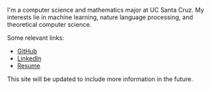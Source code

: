 I'm a computer science and mathematics major at UC Santa Cruz. My interests lie in machine learning, nature language processing, and theoretical computer science.

Some relevant links:
- [GitHub](https://github.com/njayram44)
- [LinkedIn](https://www.linkedin.com/in/nishanth-jayram/)
- [Resume](https://docs.google.com/document/d/1RY86Sw6ctR4P_6tKRs9ZoWyH1Nt-Vc5odi09Mp1yVgY/edit?usp=sharing)

This site will be updated to include more information in the future.
